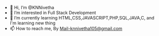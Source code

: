 - 👋 Hi, I’m @KNNivetha
- 👀 I’m interested in Full Stack Development
- 🌱 I’m currently learning HTML,CSS,JAVASCRIPT,PHP,SQL,JAVA,C, and I'm learning new thing
- 📫 How to reach me, By Mail-knnivetha105@gmail.com

<!---
KNNivetha/KNNivetha is a ✨ special ✨ repository because its `README.md` (this file) appears on your GitHub profile.
You can click the Preview link to take a look at your changes.
--->
